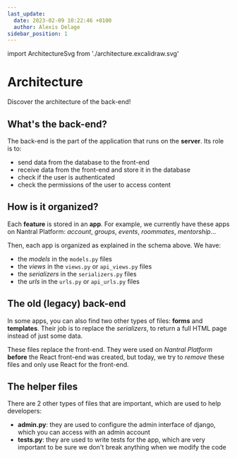 ```yaml
---
last_update:
  date: 2023-02-09 10:22:46 +0100
  author: Alexis Delage
sidebar_position: 1
---
```


import ArchitectureSvg from './architecture.excalidraw.svg'

# Architecture

Discover the architecture of the back-end!

<ArchitectureSvg />

## What's the back-end?

The back-end is the part of the application that runs on the **server**.
Its role is to:

- send data from the database to the front-end
- receive data from the front-end and store it in the database
- check if the user is authenticated
- check the permissions of the user to access content

## How is it organized?

Each **feature** is stored in an **app**.
For example, we currently have these apps on Nantral Platform:
_account_, _groups_, _events_, _roommates_, _mentorship_...

Then, each app is organized as explained in the schema above.
We have:

- the _models_ in the `models.py` files
- the _views_ in the `views.py` or `api_views.py` files
- the _serializers_ in the `serializers.py` files
- the _urls_ in the `urls.py` or `api_urls.py` files

## The old (legacy) back-end

In some apps, you can also find two other types of files: **forms** and
**templates**. Their job is to replace the _serializers_, to return a full HTML
page instead of just some data.

These files replace the front-end.
They were used on _Nantral Platform_ **before** the React front-end was created,
but today, we try to _remove_ these files and only use React for the front-end.

## The helper files

There are 2 other types of files that are important, which are used to help
developers:

- **admin.py**: they are used to configure the admin interface of django,
  which you can access with an admin account
- **tests.py**: they are used to write tests for the app, which are very
  important to be sure we don't break anything when we modify the code
